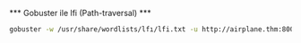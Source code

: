 *** Gobuster ile lfi (Path-traversal) ***
``` bash
gobuster -w /usr/share/wordlists/lfı/lfi.txt -u http://airplane.thm:8000/?page=../../../../../ dir -o lfi.txt --exclude-length 14
```


